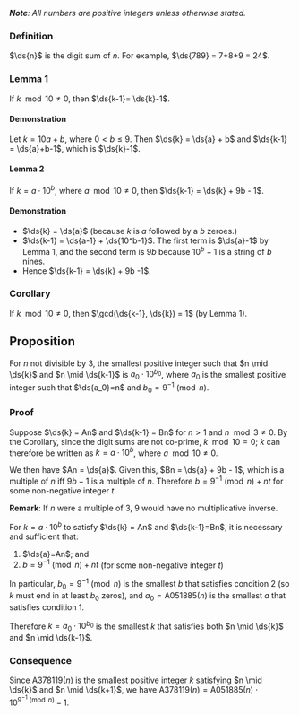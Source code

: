 $\newcommand{\ds}[1]{\text{digsum}(\\#1)}$

***Note**: All numbers are positive integers unless otherwise stated.*

### Definition

$\ds{n}$ is the digit sum of $n$. For example, $\ds{789} = 7+8+9 = 24$.

### Lemma 1

If $k \mod{10} \ne 0$, then $\ds{k-1}= \ds{k}-1$.

#### Demonstration

Let $k = 10a + b$, where $0 < b \le 9$. Then $\ds{k} = \ds{a} + b$ and $\ds{k-1} = \ds{a}+b-1$, which is $\ds{k}-1$.

#### Lemma 2

If $k = a \cdot 10^b$, where $a \mod{10} \ne 0$, then $\ds{k-1} = \ds{k} + 9b - 1$.

#### Demonstration

* $\ds{k} = \ds{a}$ (because $k$ is $a$ followed by a $b$ zeroes.) 
* $\ds{k-1} = \ds{a-1} + \ds{10^b-1}$. The first term is $\ds{a}-1$ by Lemma 1, and the second term is $9b$ because $10^b-1$ is a string of $b$ nines.
* Hence $\ds{k-1} = \ds{k} + 9b -1$.

### Corollary

If $k \mod 10 \ne 0$, then $\gcd(\ds{k-1}, \ds{k}) = 1$ (by Lemma 1). 

## Proposition

For $n$ not divisible by 3, the smallest positive integer such that $n \mid \ds{k}$ and $n \mid \ds{k-1}$  is $a_0\cdot 10^{b_0}$, where $a_0$ is the smallest positive integer such that $\ds{a_0}=n$ and $b_0=9^{-1}\pmod{n}$.

### Proof

Suppose $\ds{k} = An$ and $\ds{k-1} = Bn$ for $n>1$ and $n \mod 3 \ne 0$. By the Corollary, since the digit sums are not co-prime, $k \mod 10 = 0$; $k$ can therefore be written as $k = a \cdot 10^b$, where $a \mod 10 \ne 0$.

We then have $An = \ds{a}$. Given this, $Bn = \ds{a} + 9b - 1$, which is a multiple of $n$ iff $9b-1$ is a multiple of $n$. Therefore $b = 9^{-1} \pmod{n} + nt$ for some non-negative integer $t$. 

**Remark**: If $n$ were a multiple of 3, 9 would have no multiplicative inverse. 

For $k = a\cdot 10^b$ to satisfy $\ds{k} = An$ and $\ds{k-1}=Bn$, it is necessary and sufficient that:

1. $\ds{a}=An$; and
2. $b = 9^{-1}\pmod{n} + nt$ (for some non-negative integer $t$)

In particular, $b_0 = 9^{-1} \pmod{n}$ is the smallest $b$ that satisfies condition 2 (so $k$ must end in at least $b_0$ zeros), and $a_0 = \text{A051885}(n)$ is the smallest $a$ that satisfies condition 1. 

Therefore $k = a_0 \cdot 10^{b_0}$ is the smallest $k$ that satisfies both $n \mid \ds{k}$ and $n \mid \ds{k-1}$.

### Consequence

Since $\text{A378119}(n)$ is the smallest positive integer $k$ satisfying $n \mid \ds{k}$ and $n \mid \ds{k+1}$, we have $\text{A378119}(n) = \text{A051885}(n) \cdot 10^{9^{-1} \pmod n}-1$.
